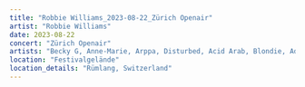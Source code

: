 ```yaml
---
title: "Robbie Williams_2023-08-22_Zürich Openair"
artist: "Robbie Williams"
date: 2023-08-22
concert: "Zürich Openair"
artists: "Becky G, Anne-Marie, Arppa, Disturbed, Acid Arab, Blondie, Adé, Brutus, Echo & the Bunnymen, Adriatique, Agar Agar, Ay Wing, Alizzz, Anfisa Letyago, Belinda, Apache 207, Robbie Williams, Alma, Aili Ikonen, Di-rect, AR/CO, Angel Olsen"
location: "Festivalgelände"
location_details: "Rümlang, Switzerland"
---
```

